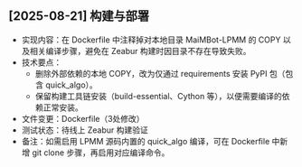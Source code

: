 ## [2025-08-21] 构建与部署
- 实现内容：在 Dockerfile 中注释掉对本地目录 MaiMBot-LPMM 的 COPY 以及相关编译步骤，避免在 Zeabur 构建时因目录不存在导致失败。
- 技术要点：
  - 删除外部依赖的本地 COPY，改为仅通过 requirements 安装 PyPI 包（包含 quick_algo）。
  - 保留构建工具链安装（build-essential、Cython 等），以便需要编译的依赖正常安装。
- 文件变更：Dockerfile（3处修改）
- 测试状态：待线上 Zeabur 构建验证
- 备注：如需启用 LPMM 源码内置的 quick_algo 编译，可在 Dockerfile 中新增 git clone 步骤，再启用对应编译命令。
